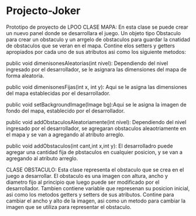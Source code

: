 # Projecto-Joker
Prototipo de proyecto de LPOO
CLASE MAPA:
En esta clase se puede crear un nuevo panel donde se desarrollara el juego. 
Un objeto tipo Obstaculo para crear un obstaculo y un arrgelo de obstaculos para guardar la cnatidad de obstaculos que se veran en el mapa.
Contine elos setters y getters apropiados por cada uno de sus atributos asi como los siguiente metodos:

public void dimenisonesAleatorias(int nivel): Dependiendo del nivel ingresado por el desarrollador, se le asignara las dimensiones del mapa de forma aleatoria.
   
public void dimenisonesFijas(int x, int y): Aqui se le asigna las dimensiones del mapa establecidas por el desarrollador.

public void setBackgroundImage(Image bg):Aqui se le asigna la imagen de fondo del mapa, establecido por el desarrollador.
       
public void addObstaculosAleatoriamente(int nivel):  Dependiendo del nivel ingresado por el desarrollador, se agregaran obstaculos aleaotriamente en el mapa y se van a agregando al atributo arreglo.

public void addObstaculos(int cant,int x,int y): El desarrolladro puede agregar una cantidad fija de pbstaculos en cualquier posicion, y se van a agregando al atributo arreglo.


CLASE OBSTACULO:
Esta clase representa el obstaculo que se crea en el juego  a desarrollar.
El obstaculo es una imagen con altura, ancho y diametro fijo al principio que luego puede ser modificado por el desarrollador.
Tambien contiene variable que represenan su posicion inicial, asi como los metodos getters y setters de sus atributos.
Contine para cambiar el ancho y alto de la imagen, asi como un metodo para cambiar la imagen que se utiliza para representar el obstaculo.


       
